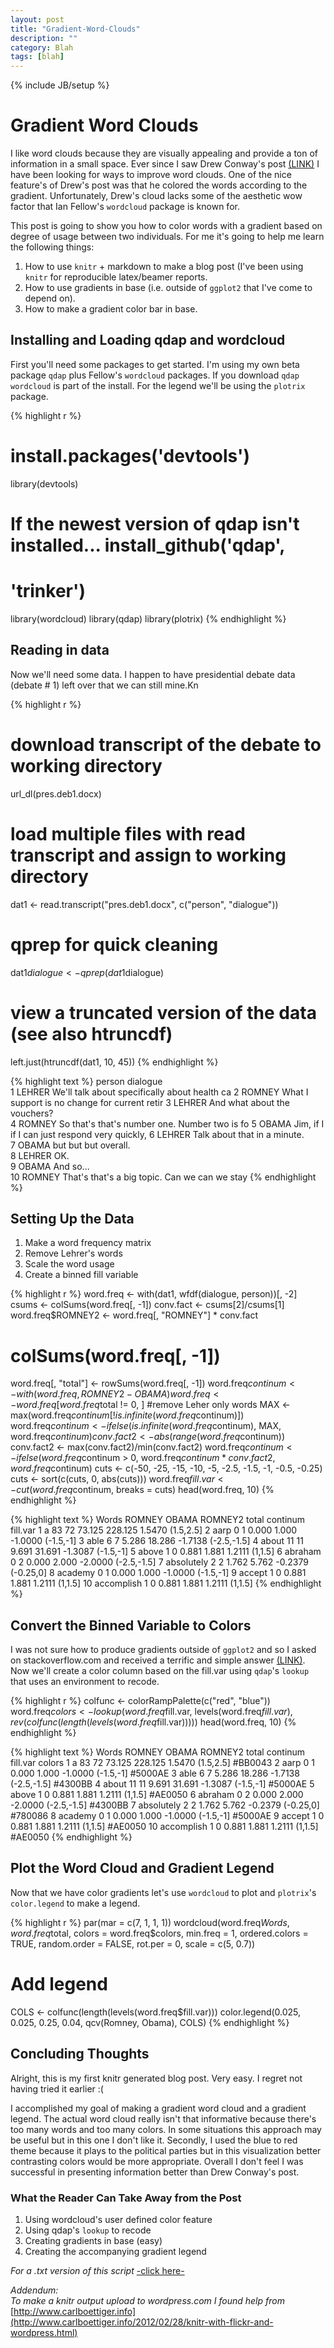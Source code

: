 ```yaml
---
layout: post
title: "Gradient-Word-Clouds"
description: ""
category: Blah
tags: [blah]
---
```

{% include JB/setup %}

Gradient Word Clouds
========================================================

I like word clouds because they are visually appealing and provide a ton of information in a small space.  Ever since I saw Drew Conway's post [(LINK)](http://www.drewconway.com/zia/?p=2624) I have been looking for ways to improve word clouds.  One of the nice feature's of Drew's post was that he colored the words according to the gradient.  Unfortunately, Drew's cloud lacks some of the aesthetic wow factor that Ian Fellow's `wordcloud` package is known for.

This post is going to show you how to color words with a gradient based on degree of usage between two individuals.  For me it's going to help me learn the following things:

1. How to use `knitr` + markdown to make a blog post (I've been using `knitr` for reproducible latex/beamer reports.
2. How to use gradients in base (i.e. outside of `ggplot2` that I've come to depend on).
3. How to make a gradient color bar in base.

Installing and Loading qdap and wordcloud
-------------------------
First you'll need some packages to get started.  I'm using my own beta package `qdap` plus Fellow's `wordcloud` packages.  If you download `qdap` `wordcloud` is part of the install.  For the legend we'll be using the `plotrix` package.


{% highlight r %}
# install.packages('devtools')
library(devtools)
# If the newest version of qdap isn't installed...  install_github('qdap',
# 'trinker')
library(wordcloud)
library(qdap)
library(plotrix)
{% endhighlight %}





Reading in data
-------------------------
Now we'll need some data.  I happen to have presidential debate data (debate # 1) left over that we can still mine.Kn

{% highlight r %}
# download transcript of the debate to working directory
url_dl(pres.deb1.docx)

# load multiple files with read transcript and assign to working directory
dat1 <- read.transcript("pres.deb1.docx", c("person", "dialogue"))

# qprep for quick cleaning
dat1$dialogue <- qprep(dat1$dialogue)

# view a truncated version of the data (see also htruncdf)
left.just(htruncdf(dat1, 10, 45))
{% endhighlight %}



{% highlight text %}
   person dialogue                                     
1  LEHRER We'll talk about specifically about health ca
2  ROMNEY What I support is no change for current retir
3  LEHRER And what about the vouchers?                 
4  ROMNEY So that's that's number one. Number two is fo
5  OBAMA  Jim, if I if I can just respond very quickly,
6  LEHRER Talk about that in a minute.                 
7  OBAMA  but but but overall.                         
8  LEHRER OK.                                          
9  OBAMA  And so...                                    
10 ROMNEY That's that's a big topic. Can we can we stay
{% endhighlight %}


Setting Up the Data
-------------------------
1. Make a word frequency matrix 
2. Remove Lehrer's words
3. Scale the word usage
4. Create a binned fill variable

{% highlight r %}
word.freq <- with(dat1, wfdf(dialogue, person))[, -2]
csums <- colSums(word.freq[, -1])
conv.fact <- csums[2]/csums[1]
word.freq$ROMNEY2 <- word.freq[, "ROMNEY"] * conv.fact
# colSums(word.freq[, -1])
word.freq[, "total"] <- rowSums(word.freq[, -1])
word.freq$continum <- with(word.freq, ROMNEY2 - OBAMA)
word.freq <- word.freq[word.freq$total != 0, ]  #remove Leher only words
MAX <- max(word.freq$continum[!is.infinite(word.freq$continum)])
word.freq$continum <- ifelse(is.infinite(word.freq$continum), MAX, word.freq$continum)
conv.fact2 <- abs(range(word.freq$continum))
conv.fact2 <- max(conv.fact2)/min(conv.fact2)
word.freq$continum <- ifelse(word.freq$continum > 0, word.freq$continum * conv.fact2, 
    word.freq$continum)
cuts <- c(-50, -25, -15, -10, -5, -2.5, -1.5, -1, -0.5, -0.25)
cuts <- sort(c(cuts, 0, abs(cuts)))
word.freq$fill.var <- cut(word.freq$continum, breaks = cuts)
head(word.freq, 10)
{% endhighlight %}



{% highlight text %}
        Words ROMNEY OBAMA ROMNEY2   total continum    fill.var
1           a     83    72  73.125 228.125   1.5470   (1.5,2.5]
2        aarp      0     1   0.000   1.000  -1.0000   (-1.5,-1]
3        able      6     7   5.286  18.286  -1.7138 (-2.5,-1.5]
4       about     11    11   9.691  31.691  -1.3087   (-1.5,-1]
5       above      1     0   0.881   1.881   1.2111     (1,1.5]
6     abraham      0     2   0.000   2.000  -2.0000 (-2.5,-1.5]
7  absolutely      2     2   1.762   5.762  -0.2379   (-0.25,0]
8     academy      0     1   0.000   1.000  -1.0000   (-1.5,-1]
9      accept      1     0   0.881   1.881   1.2111     (1,1.5]
10 accomplish      1     0   0.881   1.881   1.2111     (1,1.5]
{% endhighlight %}


Convert the Binned Variable to Colors
-------------------------
I was not sure how to produce gradients outside of `ggplot2` and so I asked on stackoverflow.com and received a terrific and simple answer [(LINK)](http://stackoverflow.com/questions/13353213/gradient-of-n-colors-ranging-from-color-1-and-color-2#comment18225943_13353213).  Now we'll create a color column based on the fill.var using `qdap`'s `lookup` that uses an environment to recode.


{% highlight r %}
colfunc <- colorRampPalette(c("red", "blue"))
word.freq$colors <- lookup(word.freq$fill.var, levels(word.freq$fill.var), rev(colfunc(length(levels(word.freq$fill.var)))))
head(word.freq, 10)
{% endhighlight %}



{% highlight text %}
        Words ROMNEY OBAMA ROMNEY2   total continum    fill.var  colors
1           a     83    72  73.125 228.125   1.5470   (1.5,2.5] #BB0043
2        aarp      0     1   0.000   1.000  -1.0000   (-1.5,-1] #5000AE
3        able      6     7   5.286  18.286  -1.7138 (-2.5,-1.5] #4300BB
4       about     11    11   9.691  31.691  -1.3087   (-1.5,-1] #5000AE
5       above      1     0   0.881   1.881   1.2111     (1,1.5] #AE0050
6     abraham      0     2   0.000   2.000  -2.0000 (-2.5,-1.5] #4300BB
7  absolutely      2     2   1.762   5.762  -0.2379   (-0.25,0] #780086
8     academy      0     1   0.000   1.000  -1.0000   (-1.5,-1] #5000AE
9      accept      1     0   0.881   1.881   1.2111     (1,1.5] #AE0050
10 accomplish      1     0   0.881   1.881   1.2111     (1,1.5] #AE0050
{% endhighlight %}


Plot the Word Cloud and Gradient Legend
-------------------------    
Now that we have color gradients let's use `wordcloud` to plot and `plotrix`'s `color.legend` to make a legend.

{% highlight r %}
par(mar = c(7, 1, 1, 1))
wordcloud(word.freq$Words, word.freq$total, colors = word.freq$colors, min.freq = 1, 
    ordered.colors = TRUE, random.order = FALSE, rot.per = 0, scale = c(5, 0.7))
# Add legend
COLS <- colfunc(length(levels(word.freq$fill.var)))
color.legend(0.025, 0.025, 0.25, 0.04, qcv(Romney, Obama), COLS)
{% endhighlight %}





Concluding Thoughts
-------------------------
Alright, this is my first knitr generated blog post.  Very easy.  I regret not having tried it earlier :(

I accomplished my goal of making a gradient word cloud and a gradient legend.  The actual word cloud really isn't that informative because there's too many words and too many colors.  In some situations this approach may be useful but in this one I don't like it.  Secondly, I used the blue to red theme because it plays to the political parties but in this visualization better contrasting colors would be more appropriate.  Overall I don't feel I was successful in presenting information better than Drew Conway's post.

### What the Reader Can Take Away from the Post

1. Using wordcloud's user defined color feature
2. Using qdap's `lookup` to recode
3. Creating gradients in base (easy)
4. Creating the accompanying gradient legend

*For a .txt version of this script* [-click here-](https://dl.dropbox.com/u/61803503/gradient_wordcloud.txt)

*Addendum:   
To make a knitr output upload to wordpress.com I found help from* [http://www.carlboettiger.info](http://www.carlboettiger.info/2012/02/28/knitr-with-flickr-and-wordpress.html)




